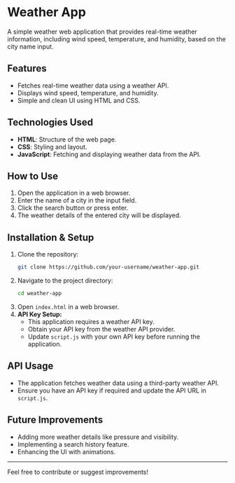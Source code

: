 # Weather App

A simple weather web application that provides real-time weather information, including wind speed, temperature, and humidity, based on the city name input.

## Features
- Fetches real-time weather data using a weather API.
- Displays wind speed, temperature, and humidity.
- Simple and clean UI using HTML and CSS.

## Technologies Used
- **HTML**: Structure of the web page.
- **CSS**: Styling and layout.
- **JavaScript**: Fetching and displaying weather data from the API.

## How to Use
1. Open the application in a web browser.
2. Enter the name of a city in the input field.
3. Click the search button or press enter.
4. The weather details of the entered city will be displayed.

## Installation & Setup
1. Clone the repository:
   ```bash
   git clone https://github.com/your-username/weather-app.git
   ```
2. Navigate to the project directory:
   ```bash
   cd weather-app
   ```
3. Open `index.html` in a web browser.
4. **API Key Setup:**
   - This application requires a weather API key.
   - Obtain your API key from the weather API provider.
   - Update `script.js` with your own API key before running the application.

## API Usage
- The application fetches weather data using a third-party weather API.
- Ensure you have an API key if required and update the API URL in `script.js`.

## Future Improvements
- Adding more weather details like pressure and visibility.
- Implementing a search history feature.
- Enhancing the UI with animations.

---
Feel free to contribute or suggest improvements!
